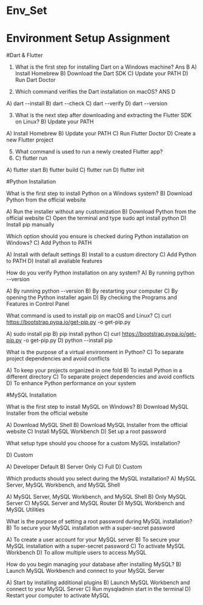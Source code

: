 # Env_Set

# Environment Setup Assignment

#Dart & Flutter

1. What is the first step for installing Dart on a Windows machine?
Ans  B
A) Install Homebrew
B) Download the Dart SDK
C) Update your PATH
D) Run Dart Doctor


2. Which command verifies the Dart installation on macOS?
ANS   D

A) dart --install
B) dart --check
C) dart --verify
D) dart --version

3. What is the next step after downloading and extracting the Flutter SDK on Linux?
 B) Update your PATH

A) Install Homebrew
B) Update your PATH
C) Run Flutter Doctor
D) Create a new Flutter project


5. What command is used to run a newly created Flutter app?
4. C) flutter run

A) flutter start
B) flutter build
C) flutter run
D) flutter init


#Python Installation

What is the first step to install Python on a Windows system?
B) Download Python from the official website

A) Run the installer without any customization
B) Download Python from the official website
C) Open the terminal and type sudo apt install python
D) Install pip manually

Which option should you ensure is checked during Python installation on Windows?
C) Add Python to PATH


A) Install with default settings
B) Install to a custom directory
C) Add Python to PATH
D) Install all available features

How do you verify Python installation on any system?
A) By running python --version

A) By running python --version
B) By restarting your computer
C) By opening the Python installer again
D) By checking the Programs and Features in Control Panel

What command is used to install pip on macOS and Linux?
C) curl https://bootstrap.pypa.io/get-pip.py -o get-pip.py

A) sudo install pip
B) pip install python
C) curl https://bootstrap.pypa.io/get-pip.py -o get-pip.py
D) python --install pip

What is the purpose of a virtual environment in Python?
C) To separate project dependencies and avoid conflicts

A) To keep your projects organized in one fold
B) To install Python in a different directory
C) To separate project dependencies and avoid conflicts
D) To enhance Python performance on your system

#MySQL Installation

What is the first step to install MySQL on Windows?
B) Download MySQL Installer from the official website

A) Download MySQL Shell
B) Download MySQL Installer from the official website
C) Install MySQL Workbench
D) Set up a root password

What setup type should you choose for a custom MySQL installation?

D) Custom

A) Developer Default
B) Server Only
C) Full
D) Custom

Which products should you select during the MySQL installation?
A) MySQL Server, MySQL Workbench, and MySQL Shell

A) MySQL Server, MySQL Workbench, and MySQL Shell
B) Only MySQL Server
C) MySQL Server and MySQL Router
D) MySQL Workbench and MySQL Utilities

What is the purpose of setting a root password during MySQL installation?
B) To secure your MySQL installation with a super-secret password



A) To create a user account for your MySQL server
B) To secure your MySQL installation with a super-secret password
C) To activate MySQL Workbench
D) To allow multiple users to access MySQL

How do you begin managing your database after installing MySQL?
B) Launch MySQL Workbench and connect to your MySQL Server

A) Start by installing additional plugins
B) Launch MySQL Workbench and connect to your MySQL Server
C) Run mysqladmin start in the terminal
D) Restart your computer to activate MySQL
